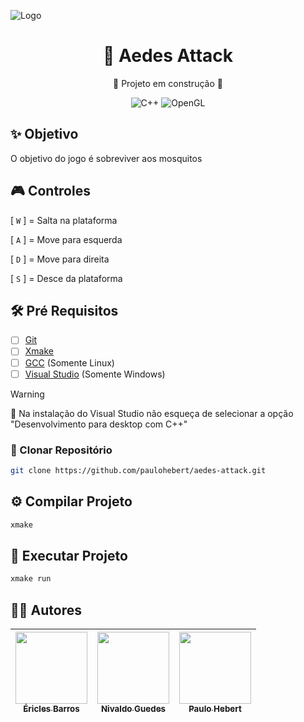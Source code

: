 ![Logo](https://github.com/paulohebert/aedes-attack/assets/133797775/6ef459b5-7653-44a6-b387-5a52a3bb8178)

<div align="center">

# 🦟 Aedes Attack

<!-- Jogo desenvolvido na disciplina de Computação Gráfica -->

:construction:  Projeto em construção  :construction:

![C++](https://img.shields.io/badge/C++-%23000?style=for-the-badge&logo=cplusplusbuilder)
![OpenGL](https://img.shields.io/badge/OpenGL-%23000?style=for-the-badge&logo=opengl)

</div>

## :sparkles: Objetivo

O objetivo do jogo é sobreviver aos mosquitos

## :video_game: Controles

[ `W` ] = Salta na plataforma

[ `A` ] = Move para esquerda

[ `D` ] = Move para direita

[ `S` ] = Desce da plataforma

## :hammer_and_wrench: Pré Requisitos

- [ ] [Git](https://git-scm.com/downloads)
- [ ] [Xmake](https://xmake.io/#/guide/installation)
- [ ] [GCC](https://gcc.gnu.org) (Somente Linux)
- [ ] [Visual Studio](https://learn.microsoft.com/pt-br/cpp/build/vscpp-step-0-installation) (Somente Windows)

> [!WARNING]
> :rotating_light: Na instalação do Visual Studio não esqueça de selecionar a opção "Desenvolvimento para desktop com C++"

### :open_file_folder: Clonar Repositório

```bash
git clone https://github.com/paulohebert/aedes-attack.git
```

## :gear: Compilar Projeto

```bash
xmake
```

## :rocket: Executar Projeto

```bash
xmake run
```

## :technologist: Autores

| [<img loading="lazy" src="https://avatars.githubusercontent.com/u/142631931?v=4" width=115><br><sub>Éricles Barros</sub>](https://github.com/PsyDark00) |  [<img loading="lazy" src="https://avatars.githubusercontent.com/u/140926493?v=4" width=115><br><sub>Nivaldo Guedes</sub>](https://github.com/nivaldoguedes) |  [<img loading="lazy" src="https://avatars.githubusercontent.com/u/133797775?v=4" width=115><br><sub>Paulo Hebert</sub>](https://github.com/paulohebert) |
| :---: | :---: | :---: |
